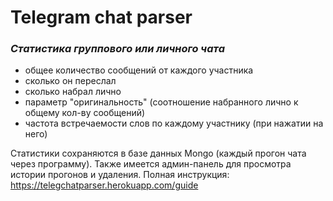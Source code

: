 # Telegram chat parser  

### _Cтатистика группового или личного чата_

- общее количество сообщений от каждого участника 
- сколько он переслал
- сколько набрал лично
- параметр "оригинальность" (соотношение набранного лично к общему кол-ву сообщений)
- частота встречаемости слов по каждому участнику (при нажатии на него)

Статистики сохраняются в базе данных Mongo (каждый прогон чата через программу).
Также имеется админ-панель для просмотра истории прогонов и удаления.
Полная инструкция: https://telegchatparser.herokuapp.com/guide
